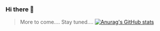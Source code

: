 ### Hi there 👋
> More to come....
> Stay tuned....
> [![Anurag's GitHub stats](https://github-readme-stats.vercel.app/api?username=ChitownCoder)](https://github.com/ChitownCoder/github-readme-stats)

<!--
**ChitownCoder/ChitownCoder** is a ✨ _special_ ✨ repository because its `README.md` (this file) appears on your GitHub profile.

Here are some ideas to get you started:

- 🔭 I’m currently working on ...
- 🌱 I’m currently learning ...
- 👯 I’m looking to collaborate on ...
- 🤔 I’m looking for help with ...
- 💬 Ask me about ...
- 📫 How to reach me: ...
- 😄 Pronouns: ...
- ⚡ Fun fact: ...
-->
